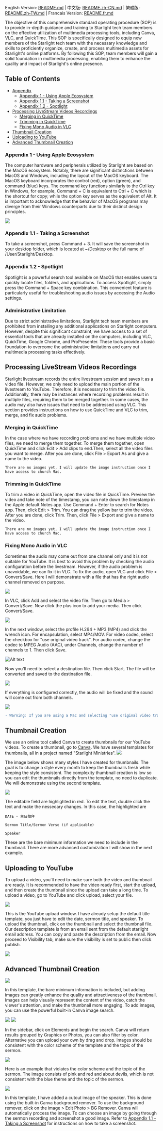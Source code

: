 English Version: [README.md](README.md) |
中文版: [README.zh-CN.md](README.zh-CN.md) |
繁體版: [README.zh-TW.md](README.zh-TW.md) | 
Francais Version: [README.fr.md](README.fr.md)

The objective of this comprehensive standard operating procedure (SOP) is to provide in-depth guidance and training to Starlight tech team members on the effective utilization of multimedia processing tools, including Canva, VLC, and QuickTime. This SOP is specifically designed to equip new members of the Starlight tech team with the necessary knowledge and skills to proficiently organize, create, and process multimedia assets for Starlight's online platforms. By following this SOP, team members will gain a solid foundation in multimedia processing, enabling them to enhance the quality and impact of Starlight's online presence.

## Table of Contents
- [Appendix](#appendix-1---using-apple-ecosystem)
    - [Appendix 1 - Using Apple Ecosystem](#appendix-1---using-apple-ecosystem)
    - [Appendix 1.1 - Taking a Screenshot](#appendix-11---taking-a-screenshot)
    - [Appendix 1.2 - Spotlight](#appendix-12---spotlight)
- [Processing LiveStream Videos Recordings](#processing-livestream-videos-recordings)
    - [Merging in QuickTime](#merging-in-quicktime)
    - [Trimming in QuickTime](#trimming-in-quicktime)
    - [Fixing Mono Audio in VLC](#fixing-mono-audio-in-vlc)
- [Thumbnail Creation](#thumbnail-creation)
- [Uploading to YouTube](#uploading-to-youtube)
- [Advanced Thumbnail Creation](#advanced-thumbnail-creation)


### Appendix 1 - Using Apple Ecosystem

The computer hardware and peripherals utilized by Starlight are based on the MacOS ecosystem. Notably, there are significant distinctions between MacOS and Windows, including the layout of the MacOS keyboard. The MacOS keyboard incorporates the control (red), option (green), and command (blue) keys. The command key functions similarly to the Ctrl key in Windows, for example, Command + C is equivalent to Ctrl + C which is the shortcut for copy; while the option key serves as the equivalent of Alt. It is important to acknowledge that the behavior of MacOS programs may diverge from their Windows counterparts due to their distinct design principles.

![](assets/2024-01-11-22-46-35.png)

### Appendix 1.1 - Taking a Screenshot

To take a screenshot, press Command + 3. It will save the screenshot in your desktop folder, which is located at ~/Desktop or the full name of /User/Starlight/Desktop.

### Appendix 1.2 - Spotlight
Spotlight is a powerful search tool available on MacOS that enables users to quickly locate files, folders, and applications. To access Spotlight, simply press the Command + Space key combination. This convenient feature is particularly useful for troubleshooting audio issues by accessing the Audio settings. 

### Administrative Limitation

Due to strict administrative limitations, Starlight tech team members are prohibited from installing any additional applications on Starlight computers. However, despite this significant constraint, we have access to a set of essential tools that are already installed on the computers, including VLC, QuickTime, Google Chrome, and ProPresenter. These tools provide a basic foundation to overcome the administrative limitations and carry out multimedia processing tasks effectively.

## Processing LiveStream Videos Recordings

Starlight livestream records the entire livestream session and saves it as a video file. However, we only need to upload the main portion of the livestream to YouTube. Therefore, it is necessary to trim the video file. Additionally, there may be instances where recording problems result in multiple files, requiring them to be merged together. In some cases, the audio may also have issues that need to be addressed using VLC. This section provides instructions on how to use QuickTime and VLC to trim, merge, and fix audio problems.

### Merging in QuickTime

In the case where we have recording problems and we have multiple video files, we need to merge them together. To merge them together, open QuickTime and click Edit > Add clips to end.Then, select all the video files you want to merge. After you are done, click File > Export As and give a name to the video.

`There are no images yet, I will update the image instruction once I have access to church Mac.`

### Trimming in QuickTime

To trim a video in QuickTime, open the video file in QuickTime. Preview the video and take note of the timestamp, you can note down the timestamp in the Apple default Notes app. Use Command + Enter to search for Notes app. Then, click Edit > Trim. You can drag the yellow bar to trim the video. After you are done, click Trim. Then, click File > Export and give a name to the video. 

`There are no images yet, I will update the image instruction once I have access to church Mac.`

### Fixing Mono Audio in VLC

Sometimes the audio may come out from one channel only and it is not suitable for YouTube. It is best to avoid this problem by checking the audio configuration before the livestream. However, if the audio problem is unavoidable, we can fix it in VLC. To fix the audio, open VLC and click File > Convert/Save. Here I will demonstrate with a file that has the right audio channel removed on purpose. 

![](assets/2024-01-20-23-58-08.png)

In VLC, click Add and select the video file. Then go to Media > Convert/Save. Now click the plus icon to add your media. Then click Convert/Save.

![](assets/2024-01-21-00-01-22.png)

In the next window, select the profile H.264 + MP3 (MP4) and click the wrench icon. For encapsulation, select MP4/MOV. For video codec, select the checkbox for "use original video track". For audio codec, change the codec to MPEG Audio (AAC), under Channels, change the number of channels to 1. Then click Save.

![Alt text](assets/starlight-sop.png)

Now you'll need to select a destination file. Then click Start. The file will be converted and saved to the destination file.

![](assets/2024-01-21-00-20-57.png)

If everything is configured correctly, the audio will be fixed and the sound will come out from both channels.

![](assets/2024-01-21-00-22-22.png)

```diff
- Warning: If you are using a Mac and selecting "use original video track" does not work, you can try to select "Video - H.264 + MP3 (MP4)" for video codec, I have not tested the reliability/reproducibility of "use original video track" since I do not have access to church's Mac. It is preferred to use "use original video track" since it is faster. If I have access to church's Mac, I will test for consistent results and update this SOP.
```

## Thumbnail Creation

We use an online tool called Canva to create thumbnails for our YouTube videos. To create a thumbnail, go to [Canva](https://www.canva.com/). We have several templates for thumbnails, all in a project named "Starlight Ministries".
![](assets/2024-01-20-23-50-24.png)

The image below shows many styles I have created for thumbnails. The goal is to change a style every month to keep the thumbnails fresh while keeping the style consistent. The complexity thumbnail creation is low so you can edit the thumbnails directly from the template, no need to duplicate. We will demonstrate using the second template.

![](assets/2024-01-21-00-31-32.png)

The editable field are highlighted in red. To edit the text, double click the text and make the nessecary changes. In this case, the highlighted are 

`DATE - 主日敬拜`

`Sermon Title/Sermon Verse (if applicable)`

`Speaker`

These are the bare minimum information we need to include in the thumbnail. There are more advanced customization I will show in the next example.

## Uploading to YouTube

To upload a video, you'll need to make sure both the video and thumbnail are ready. It is recommended to have the video ready first, start the upload, and then create the thumbnail since the upload can take a long time. To upload a video, go to YouTube and click upload, select your file.

![](assets/2024-01-21-00-52-12.png)

This is the YouTube upload window. I have already setup the default title template, you just have to edit the date, sermon title, and speaker. To upload the thumbnail, click on the thumbnail and select the thumbnail file. Our description template is from an email sent from the default starlight email address. You can copy and paste the description from the email. Now proceed to Visibility tab, make sure the visibility is set to public then click publish.

![](assets/2024-01-21-00-56-42.png)

## Advanced Thumbnail Creation

![](assets/2024-01-21-00-34-24.png)

In this template, the bare minimum information is included, but adding images can greatly enhance the quality and attractiveness of the thumbnail. Images can help visually represent the content of the video, catch the viewer's attention, and make the thumbnail more engaging. To add images, you can use the powerful built-in Canva image search. 

![](assets/2024-01-21-00-38-06.png) ![](assets/2024-01-21-00-38-16.png)

In the sidebar, click on Elements and begin the search. Canva will return results grouped by Graphics or Photos, you can also filter by color. Alternative you can upload your own by drag and drop. Images should be consistent with the color scheme of the template and the topic of the sermon.

![](assets/2024-01-21-00-42-55.png)

Here is an example that violates the color scheme and the topic of the sermon. The image consists of pink and red and about devils, which is not consistent with the blue theme and the topic of the sermon.

![](assets/2024-01-21-00-45-34.png)

In this template, I have added a cutout image of the speaker. This is done using the built-in Canva background remover. To use the background remover, click on the image > Edit Photo > BG Remover. Canva will automatically process the image. To can choose an image by going through the sermon recording and screenshot a good image. Refer to [Appendix 1.1 - Taking a Screenshot](#appendix-11---taking-a-screenshot) for instructions on how to take a screenshot.




